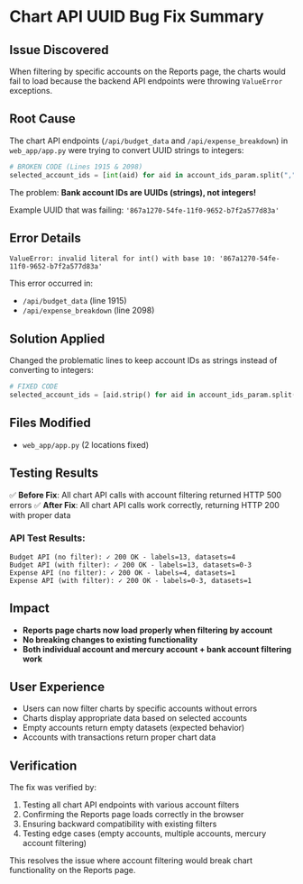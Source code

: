 # Chart API UUID Bug Fix Summary

## Issue Discovered
When filtering by specific accounts on the Reports page, the charts would fail to load because the backend API endpoints were throwing `ValueError` exceptions.

## Root Cause
The chart API endpoints (`/api/budget_data` and `/api/expense_breakdown`) in `web_app/app.py` were trying to convert UUID strings to integers:

```python
# BROKEN CODE (Lines 1915 & 2098)
selected_account_ids = [int(aid) for aid in account_ids_param.split(",") if aid.strip()]
```

The problem: **Bank account IDs are UUIDs (strings), not integers!**

Example UUID that was failing: `'867a1270-54fe-11f0-9652-b7f2a577d83a'`

## Error Details
```
ValueError: invalid literal for int() with base 10: '867a1270-54fe-11f0-9652-b7f2a577d83a'
```

This error occurred in:
- `/api/budget_data` (line 1915)
- `/api/expense_breakdown` (line 2098)

## Solution Applied
Changed the problematic lines to keep account IDs as strings instead of converting to integers:

```python
# FIXED CODE
selected_account_ids = [aid.strip() for aid in account_ids_param.split(",") if aid.strip()]
```

## Files Modified
- `web_app/app.py` (2 locations fixed)

## Testing Results
✅ **Before Fix**: All chart API calls with account filtering returned HTTP 500 errors
✅ **After Fix**: All chart API calls work correctly, returning HTTP 200 with proper data

### API Test Results:
```
Budget API (no filter): ✓ 200 OK - labels=13, datasets=4
Budget API (with filter): ✓ 200 OK - labels=13, datasets=0-3
Expense API (no filter): ✓ 200 OK - labels=4, datasets=1  
Expense API (with filter): ✓ 200 OK - labels=0-3, datasets=1
```

## Impact
- **Reports page charts now load properly when filtering by account**
- **No breaking changes to existing functionality**
- **Both individual account and mercury account + bank account filtering work**

## User Experience
- Users can now filter charts by specific accounts without errors
- Charts display appropriate data based on selected accounts
- Empty accounts return empty datasets (expected behavior)
- Accounts with transactions return proper chart data

## Verification
The fix was verified by:
1. Testing all chart API endpoints with various account filters
2. Confirming the Reports page loads correctly in the browser
3. Ensuring backward compatibility with existing filters
4. Testing edge cases (empty accounts, multiple accounts, mercury account filtering)

This resolves the issue where account filtering would break chart functionality on the Reports page.
